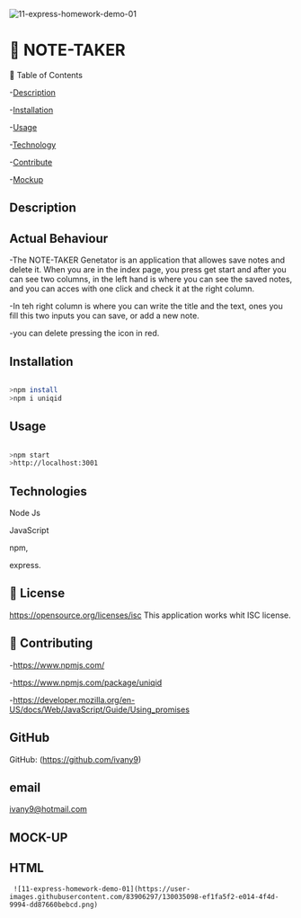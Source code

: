 ![11-express-homework-demo-01](https://user-images.githubusercontent.com/83906297/130034975-82030399-fc50-4233-be67-46604841a6e6.png)
# 🥇 NOTE-TAKER



🎫 Table of Contents

-[Description](#Description)

-[Installation](#Installation)

-[Usage](#usage)

-[Technology](#License)


-[Contribute](#Contribute)

-[Mockup](#mock-up)



##  Description
    
 ## Actual Behaviour
 -The NOTE-TAKER  Genetator is an  application that allowes save notes and delete it. When you are in the index page, you press   get start and after you can see two columns, in the left hand
 is where you can see the saved notes, and you can acces with one click and check it at the right column.

-In teh right column is where you can write the title and the text, ones you fill this two inputs you can save, or add a new note.

-you can delete pressing the icon in red.



## Installation

```bash

>npm install 
>npm i uniqid

```


## Usage

```bash

>npm start
>http://localhost:3001

```



## Technologies

 Node Js

 JavaScript

 npm,

 express.



## 🎎 License


 https://opensource.org/licenses/isc
This application works whit ISC license.

## 🎎 Contributing

-https://www.npmjs.com/

-https://www.npmjs.com/package/uniqid

-https://developer.mozilla.org/en-US/docs/Web/JavaScript/Guide/Using_promises



## GitHub

GitHub: (https://github.com/ivany9)

## email

 ivany9@hotmail.com



## MOCK-UP

       
  ##  HTML
   
     ![11-express-homework-demo-01](https://user-images.githubusercontent.com/83906297/130035098-ef1fa5f2-e014-4f4d-9994-dd87660bebcd.png)

  

